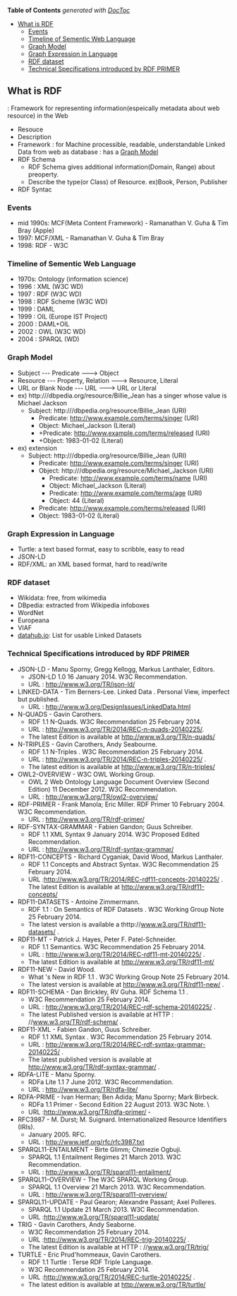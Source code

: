 <!-- START doctoc generated TOC please keep comment here to allow auto update -->
<!-- DON'T EDIT THIS SECTION, INSTEAD RE-RUN doctoc TO UPDATE -->
**Table of Contents**  *generated with [DocToc](https://github.com/thlorenz/doctoc)*

- [What is RDF](#what-is-rdf)
  - [Events](#events)
  - [Timeline of Sementic Web Language](#timeline-of-sementic-web-language)
  - [Graph Model](#graph-model)
  - [Graph Expression in Language](#graph-expression-in-language)
  - [RDF dataset](#rdf-dataset)
  - [Technical Specifications introduced by RDF PRIMER](#technical-specifications-introduced-by-rdf-primer)

<!-- END doctoc generated TOC please keep comment here to allow auto update -->

## What is RDF
: Framework for representing information(espeically metadata about web resource) in the Web
  - Resouce
  - Description
  - Framework
: for Machine processible, readable, understandable Linked Data from web as database
: has a [Graph Model](#graph-model)
- RDF Schema
  - RDF Schema gives additional information(Domain, Range) about preoperty.
  - Describe the type(or Class) of Resource. ex)Book, Person, Publisher
- RDF Syntac

### Events
- mid 1990s: MCF(Meta Content Framework) - Ramanathan V. Guha & Tim Bray
(Apple)
- 1997: MCF/XML - Ramanathan V. Guha & Tim Bray
- 1998: RDF - W3C

### Timeline of Sementic Web Language
- 1970s: Ontology (information science)
- 1996 : XML (W3C WD)
- 1997 : RDF (W3C WD)
- 1998 : RDF Scheme (W3C WD)
- 1999 : DAML
- 1999 : OIL (Europe IST Project)
- 2000 : DAML+OIL
- 2002 : OWL (W3C WD)
- 2004 : SPARQL (WD)

### Graph Model
- Subject --- Predicate ---> Object
- Resource --- Property, Relation ---> Resource, Literal
- URL or Blank Node --- URL ---> URL or Literal
- ex) http:///dbpedia.org/resource/Billie_Jean has a singer whose value is Michael Jackson
  - Subject: http:///dbpedia.org/resource/Billie_Jean (URI)
    - Predicate: http://www.example.com/terms/singer (URI)
    - Object: Michael_Jackson (Literal)
    - +Predicate: http://www.example.com/terms/released (URI)
    - +Object: 1983-01-02 (Literal)
- ex) extension
  - Subject: http:///dbpedia.org/resource/Billie_Jean (URI)
    - Predicate: http://www.example.com/terms/singer (URI)
    - Object: http:///dbpedia.org/resource/Michael_Jackson (URI)
      - Predicate: http://www.example.com/terms/name (URI)
      - Object: Michael_Jackson (Literal)
      - Predicate: http://www.example.com/terms/age (URI)
      - Object: 44 (Literal)
    - Predicate: http://www.example.com/terms/released (URI)
    - Object: 1983-01-02 (Literal)
    
### Graph Expression in Language
- Turtle: a text based format, easy to scribble, easy to read
- JSON-LD
- RDF/XML: an XML based format, hard to read/write

### RDF dataset
- Wikidata: free, from wikimedia
- DBpedia: extracted from Wikipedia infoboxes
- WordNet
- Europeana
- VIAF
- [datahub.io](): List for usable Linked Datasets

### Technical Specifications introduced by RDF PRIMER
- JSON-LD - Manu Sporny, Gregg Kellogg, Markus Lanthaler, Editors. 
  - JSON-LD 1.0 16 January 2014. W3C Recommendation. 
  - URL : http://www.w3.org/TR/json-ld/ 
- LINKED-DATA -  Tim Berners-Lee. Linked Data . Personal View, imperfect but published. 
  - URL : http://www.w3.org/DesignIssues/LinkedData.html 
- N-QUADS - Gavin Carothers. 
  - RDF 1.1 N-Quads. W3C Recommendation 25 February 2014. 
  - URL : http://www.w3.org/TR/2014/REC-n-quads-20140225/. 
  - The latest Edition is available at http://www.w3.org/TR/n-quads/
- N-TRIPLES - Gavin Carothers, Andy Seabourne. 
  - RDF 1.1 N-Triples . W3C Recommendation 25 February 2014. 
  - URL : http://www.w3.org/TR/2014/REC-n-triples-20140225/ . 
  - The latest edition is available at http://www.w3.org/TR/n-triples/ 
- OWL2-OVERVIEW - W3C OWL Working Group. 
  - OWL 2 Web Ontology Language Document Overview (Second Edition) 11 December 2012.  W3C Recommendation. 
  - URL : http://www.w3.org/TR/owl2-overview/ 
- RDF-PRIMER - Frank Manola; Eric Miller. RDF Primer 10 February 2004. W3C Recommendation. 
  - URL : http://www.w3.org/TR/rdf-primer/
- RDF-SYNTAX-GRAMMAR - Fabien Gandon; Guus Schreiber. 
  - RDF 1.1 XML Syntax 9 January 2014. W3C Proposed Edited Recommendation. 
  - URL : http://www.w3.org/TR/rdf-syntax-grammar/
- RDF11-CONCEPTS - Richard Cyganiak, David Wood, Markus Lanthaler. 
  - RDF 1.1 Concepts and Abstract Syntax. W3C Recommendation 25 February 2014. 
  - URL :http://www.w3.org/TR/2014/REC-rdf11-concepts-20140225/ . 
  The latest Edition is available at http://www.w3.org/TR/rdf11-concepts/ 
- RDF11-DATASETS - Antoine Zimmermann. 
  - RDF 1.1 : On Semantics of RDF Datasets . W3C Working Group Note 25 February 2014. 
  - The latest version is available a thttp://www.w3.org/TR/rdf11-datasets/ . 
- RDF11-MT - Patrick J. Hayes, Peter F. Patel-Schneider. 
  - RDF 1.1 Semantics. W3C Recommendation 25 February 2014. 
  - URL : http://www.w3.org/TR/2014/REC-rdf11-mt-20140225/ . 
  - The latest Edition is available at http://www.w3.org/TR/rdf11-mt/ 
- RDF11-NEW - David Wood. 
  - What 's New in RDF 1.1 . W3C Working Group Note 25 February 2014. 
  - The latest version is available at http://www.w3.org/TR/rdf11-new/ . 
- RDF11-SCHEMA - Dan Brickley, RV Guha. RDF Schema 1.1 . 
  - W3C Recommendation 25 February 2014. 
  - URL : http://www.w3.org/TR/2014/REC-rdf-schema-20140225/ . 
  - The latest Published version is available at HTTP : //www.w3.org/TR/rdf-schema/ . 
- RDF11-XML - Fabien Gandon, Guus Schreiber. 
  - RDF 1.1 XML Syntax . W3C Recommendation 25 February 2014. 
  - URL : http://www.w3.org/TR/2014/REC-rdf-syntax-grammar-20140225/ . 
  - The latest published version is available at http://www.w3.org/TR/rdf-syntax-grammar/ . 
- RDFA-LITE -  Manu Sporny. 
  - RDFa Lite 1.1 7 June 2012. W3C Recommendation. 
  - URL : http://www.w3.org/TR/rdfa-lite/ 
- RDFA-PRIME - Ivan Herman; Ben Adida; Manu Sporny; Mark Birbeck. 
  - RDFa 1.1 Primer - Second Edition 22 August 2013. W3C Note. \
  - URL :http://www.w3.org/TR/rdfa-primer/ - 
- RFC3987 - M. Durst; M. Suignard. Internationalized Resource Identifiers (IRIs).
  - January 2005. RFC. 
  - URL : http://www.ietf.org/rfc/rfc3987.txt
- SPARQL11-ENTAILMENT - Birte Glimm; Chimezie Ogbuji. 
  - SPARQL 1.1 Entailment Regimes 21 March 2013. W3C Recommendation. 
  - URL : http://www.w3.org/TR/sparql11-entailment/ 
- SPARQL11-OVERVIEW - The W3C SPARQL Working Group. 
  - SPARQL 1.1 Overview 21 March 2013. W3C Recommendation. 
  - URL : http://www.w3.org/TR/sparql11-overview/ 
- SPARQL11-UPDATE - Paul Gearon; Alexandre Passant; Axel Polleres. 
  - SPARQL 1.1 Update 21 March 2013. W3C Recommendation. 
  - URL :http://www.w3.org/TR/sparql11-update/ 
- TRIG - Gavin Carothers, Andy Seaborne. 
  - W3C Recommendation 25 February 2014. 
  - URL :http://www.w3.org/TR/2014/REC-trig-20140225/ . 
  - The latest Edition is available at HTTP : //www.w3.org/TR/trig/ 
- TURTLE - Eric Prud'hommeaux, Gavin Carothers. 
  - RDF 1.1 Turtle : Terse RDF Triple Language. 
  - W3C Recommendation 25 February 2014. 
  - URL :http://www.w3.org/TR/2014/REC-turtle-20140225/ . 
  - The latest edition is available at http://www.w3.org/TR/turtle/

